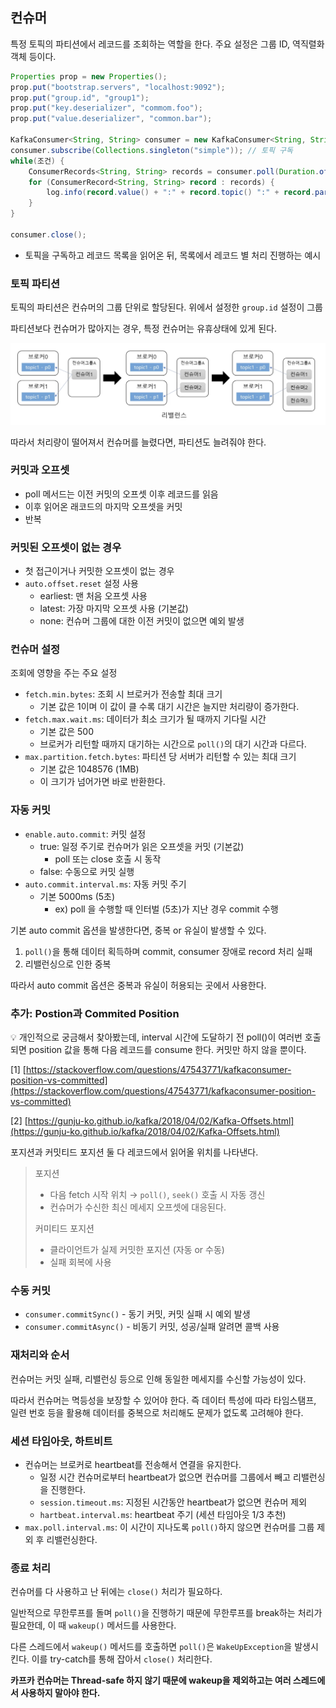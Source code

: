 ## 컨슈머

특정 토픽의 파티션에서 레코드를 조회하는 역할을 한다. 주요 설정은 그룹 ID, 역직렬화 객체 등이다.

```java
Properties prop = new Properties();
prop.put("bootstrap.servers", "localhost:9092");
prop.put("group.id", "group1");
prop.put("key.deserializer", "commom.foo");
prop.put("value.deserializer", "common.bar");

KafkaConsumer<String, String> consumer = new KafkaConsumer<String, String>(prop);
consumer.subscribe(Collections.singleton("simple")); // 토픽 구독
while(조건) {
	ConsumerRecords<String, String> records = consumer.poll(Duration.ofMills(100));
	for (ConsumerRecord<String, String> record : records) {
		log.info(record.value() + ":" + record.topic() ":" + record.partition() ":" + record.offset());
	}
}

consumer.close();
```

-   토픽을 구독하고 레코드 목록을 읽어온 뒤, 목록에서 레코드 별 처리 진행하는 예시

### 토픽 파티션

토픽의 파티션은 컨슈머의 그룹 단위로 할당된다. 위에서 설정한 `group.id` 설정이 그룹

파티션보다 컨슈머가 많아지는 경우, 특정 컨슈머는 유휴상태에 있게 된다.

![](/Common/Kafka/img/02.png)

따라서 처리량이 떨어져서 컨슈머를 늘렸다면, 파티션도 늘려줘야 한다.

### 커밋과 오프셋

-   poll 메서드는 이전 커밋의 오프셋 이후 레코드를 읽음
-   이후 읽어온 래코드의 마지막 오프셋을 커밋
-   반복

### 커밋된 오프셋이 없는 경우

-   첫 접근이거나 커밋한 오프셋이 없는 경우
-   `auto.offset.reset` 설정 사용
    -   earliest: 맨 처음 오프셋 사용
    -   latest: 가장 마지막 오프셋 사용 (기본값)
    -   none: 컨슈머 그룹에 대한 이전 커밋이 없으면 예외 발생

### 컨슈머 설정

조회에 영향을 주는 주요 설정

-   `fetch.min.bytes`: 조회 시 브로커가 전송할 최대 크기
    -   기본 값은 1이며 이 값이 클 수록 대기 시간은 늘지만 처리량이 증가한다.
-   `fetch.max.wait.ms`: 데이터가 최소 크기가 될 때까지 기다릴 시간
    -   기본 값은 500
    -   브로커가 리턴할 때까지 대기하는 시간으로 `poll()`의 대기 시간과 다르다.
-   `max.partition.fetch.bytes`: 파티션 당 서버가 리턴할 수 있는 최대 크기
    -   기본 값은 1048576 (1MB)
    -   이 크기가 넘어가면 바로 반환한다.

### 자동 커밋

-   `enable.auto.commit`: 커밋 설정
    -   true: 일정 주기로 컨슈머가 읽은 오프셋을 커밋 (기본값)
        -   poll 또는 close 호출 시 동작
    -   false: 수동으로 커밋 실행
-   `auto.commit.interval.ms`: 자동 커밋 주기
    -   기본 5000ms (5초)
        -   ex) poll 을 수행할 때 인터벌 (5초)가 지난 경우 commit 수행

기본 auto commit 옵션을 발생한다면, 중복 or 유실이 발생할 수 있다.

1. `poll()`을 통해 데이터 획득하며 commit, consumer 장애로 record 처리 실패
2. 리밸런싱으로 인한 중복

따라서 auto commit 옵션은 중복과 유실이 허용되는 곳에서 사용한다.

### 추가: Postion과 Commited Position

<aside>
💡 개인적으로 궁금해서 찾아봤는데, interval 시간에 도달하기 전 poll()이 여러번 호출되면 position 값을 통해 다음 레코드를 consume 한다. 커밋만 하지 않을 뿐이다.

</aside>

[1] [https://stackoverflow.com/questions/47543771/kafkaconsumer-position-vs-committed](https://stackoverflow.com/questions/47543771/kafkaconsumer-position-vs-committed)

[2] [https://gunju-ko.github.io/kafka/2018/04/02/Kafka-Offsets.html](https://gunju-ko.github.io/kafka/2018/04/02/Kafka-Offsets.html)

포지션과 커밋티드 포지션 둘 다 레코드에서 읽어올 위치를 나타낸다.

> 포지션
>
> -   다음 fetch 시작 위치 → `poll()`, `seek()` 호출 시 자동 갱신
> -   컨슈머가 수신한 최신 메세지 오프셋에 대응된다.
>
> 커미티드 포지션
>
> -   클라이언트가 실제 커밋한 포지션 (자동 or 수동)
> -   실패 회복에 사용

### 수동 커밋

-   `consumer.commitSync()` - 동기 커밋, 커밋 실패 시 예외 발생
-   `consumer.commitAsync()` - 비동기 커밋, 성공/실패 알려면 콜백 사용

### 재처리와 순서

컨슈머는 커밋 실패, 리밸런싱 등으로 인해 동일한 메세지를 수신할 가능성이 있다.

따라서 컨슈머는 멱등성을 보장할 수 있어야 한다. 즉 데이터 특성에 따라 타임스탬프, 일련 번호 등을 활용해 데이터를 중복으로 처리해도 문제가 없도록 고려해야 한다.

### 세션 타임아웃, 하트비트

-   컨슈머는 브로커로 heartbeat를 전송해서 연결을 유지한다.
    -   일정 시간 컨슈머로부터 heartbeat가 없으면 컨슈머를 그룹에서 빼고 리밸런싱을 진행한다.
    -   `session.timeout.ms`: 지정된 시간동안 heartbeat가 없으면 컨슈머 제외
    -   `hartbeat.interval.ms`: heartbeat 주기 (세션 타임아웃 1/3 추천)
-   `max.poll.interval.ms`: 이 시간이 지나도록 `poll()`하지 않으면 컨슈머를 그룹 제외 후 리밸런싱한다.

### 종료 처리

컨슈머를 다 사용하고 난 뒤에는 `close()` 처리가 필요하다.

일반적으로 무한루프를 돌며 `poll()`을 진행하기 때문에 무한루프를 break하는 처리가 필요한데, 이 때 `wakeup()` 메서드를 사용한다.

다른 스레드에서 `wakeup()` 메서드를 호출하면 `poll()`은 `WakeUpException`을 발생시킨다. 이를 try-catch를 통해 잡아서 `close()` 처리한다.

**카프카 컨슈머는 Thread-safe 하지 않기 때문에 wakeup을 제외하고는 여러 스레드에서 사용하지 말아야 한다.**

